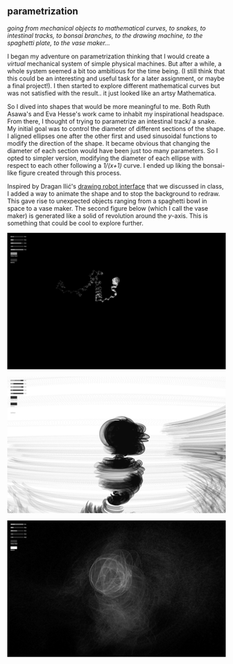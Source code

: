 ## parametrization

_going from mechanical objects to mathematical curves, to snakes, to intestinal tracks, to bonsai branches, to the drawing machine, to the spaghetti plate, to the vase maker..._

I began my adventure on parametrization thinking that I would create a _virtual_ mechanical system of simple physical machines. But after a while, a whole system seemed a bit too ambitious for the time being. (I still think that this could be an interesting and useful task for a later assignment, or maybe a final project!). I then started to explore different mathematical curves but was not satisfied with the result.. it just looked like an artsy Mathematica.

So I dived into shapes that would be more meaningful to me. Both Ruth Asawa's and Eva Hesse's work came to inhabit my inspirational headspace. From there, I thought of trying to parametrize an intestinal track/ a snake. My initial goal was to control the diameter of different sections of the shape. I aligned ellipses one after the other first and used sinusoidal functions to modify the direction of the shape. It became obvious that changing the diameter of each section would have been just too many parameters. So I opted to simpler version, modifying the diameter of each ellipse with respect to each other following a _1/(x+1)_ curve. I ended up liking the bonsai-like figure created through this process.

Inspired by Dragan Ilić's [drawing robot interface](https://www.wired.co.uk/article/surreal-artwork-is-being-created-by-a-robot-arm) that we discussed in class, I added a way to animate the shape and to stop the background to redraw. This gave rise to unexpected objects ranging from a spaghetti bowl in space to a vase maker. The second figure below (which I call the vase maker) is generated like a solid of revolution around the _y_-axis. This is something that could be cool to explore further.


![param1](https://github.com/CSVAD/sam/blob/master/projects/week3/param1.png)

![param2](https://github.com/CSVAD/sam/blob/master/projects/week3/param2.png)

![param3](https://github.com/CSVAD/sam/blob/master/projects/week3/param3.png)
